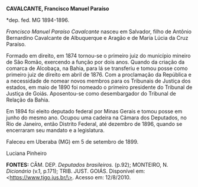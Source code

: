 **CAVALCANTE, Francisco Manuel Paraíso**

\*dep. fed. MG 1894-1896.

*Francisco Manuel Paraíso Cavalcante* nasceu em Salvador, filho de
Antônio Bernardino Cavalcante de Albuquerque e Aragão e de Maria Lúcia
da Cruz Paraíso.

Formado em direito, em 1874 tornou-se o primeiro juiz do município
mineiro de São Romão, exercendo a função por dois anos. Quando da
criação da comarca de Alcobaça, na Bahia, para lá se transferiu e tomou
posse como primeiro juiz de direito em abril de 1876. Com a proclamação
da República e a necessidade de nomear novos membros para os Tribunais
de Justiça dos estados, em maio de 1890 foi nomeado o primeiro
presidente do Tribunal de Justiça de Goiás. Aposentou-se como
desembargador do Tribunal de Relação da Bahia.

Em 1894 foi eleito deputado federal por Minas Gerais e tomou posse em
junho do mesmo ano. Ocupou uma cadeira na Câmara dos Deputados, no Rio
de Janeiro, então Distrito Federal, até dezembro de 1896, quando se
encerraram seu mandato e a legislatura.

Faleceu em Uberaba (MG) em 5 de setembro de 1899.

Luciana Pinheiro

**FONTES:** CÂM. DEP. *Deputados brasileiros.* (p.92); MONTEIRO, N.
*Dicionário* (v.1, p.171); TRIB. JUST. GOIÁS. Disponível em:
\<https://www.tjgo.jus.br/\>. Acesso em: 12/8/2010.
